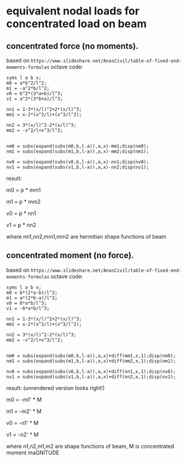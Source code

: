 

# equivalent nodal loads for concentrated load on beam

## concentrated force (no moments).
based on ``https://www.slideshare.net/AnasCivil/table-of-fixed-end-moments-formulas`` octave code:

	syms l a b x;
	m0 = a*b^2/l^2;
	m1 = -a^2*b/l^2;
	v0 = b^2*(3*a+b)/l^3;
	v1 = a^2*(3*b+a)/l^3;
	
	nn1 = 1-3*(x/l)^2+2*(x/l)^3;
	mm1 = x-2*(x^2/l)+(x^3/l^2);
	
	nn2 = 3*(x/l)^2-2*(x/l)^3;
	mm2 = -x^2/l+x^3/l^2;
	
	
	nm0 = subs(expand(subs(m0,b,l-a)),a,x)-mm1;disp(nm0);
	nm1 = subs(expand(subs(m1,b,l-a)),a,x)-mm2;disp(nm1);
	
	nv0 = subs(expand(subs(v0,b,l-a)),a,x)-nn1;disp(nv0);
	nv1 = subs(expand(subs(v1,b,l-a)),a,x)-nn2;disp(nv1);

result: 

m0 = p * mm1

m1 = p * mm2

v0 = p * nn1

v1 = p * nn2

	
where nn1,nn2,mm1,mm2 are hermitian shape functions of beam 

## concentrated moment (no force).
based on ``https://www.slideshare.net/AnasCivil/table-of-fixed-end-moments-formulas`` octave code:

	syms l a b x;
	m0 = b*(2*a-b)/l^2;
	m1 = a*(2*b-a)/l^2;
	v0 = 6*a*b/l^3;
	v1 = -6*a*b/l^3;
	
	nn1 = 1-3*(x/l)^2+2*(x/l)^3;
	mm1 = x-2*(x^2/l)+(x^3/l^2);
	
	nn2 = 3*(x/l)^2-2*(x/l)^3;
	mm2 = -x^2/l+x^3/l^2;
	
	
	nm0 = subs(expand(subs(m0,b,l-a)),a,x)+diff(mm1,x,1);disp(nm0);
	nm1 = subs(expand(subs(m1,b,l-a)),a,x)+diff(mm2,x,1);disp(nm1);
	
	nv0 = subs(expand(subs(v0,b,l-a)),a,x)+diff(nn1,x,1);disp(nv0);
	nv1 = subs(expand(subs(v1,b,l-a)),a,x)+diff(nn2,x,1);disp(nv1);
	
	
result: (unrendered version looks right!)

m0 = -m1' * M

m1 = -m2' * M

v0 = -n1' * M

v1 = -n2' * M
	
where n1,n2,m1,m2 are shape functions of beam, M is concentrated moment maGNITUDE
